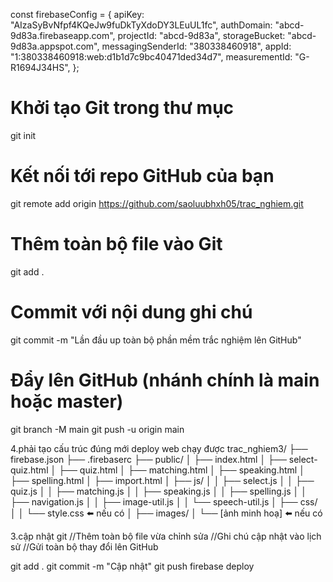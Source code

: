 const firebaseConfig = {
apiKey: "AIzaSyBvNfpf4KQeJw9fuDkTyXdoDY3LEuUL1fc",
authDomain: "abcd-9d83a.firebaseapp.com",
projectId: "abcd-9d83a",
storageBucket: "abcd-9d83a.appspot.com",
messagingSenderId: "380338460918",
appId: "1:380338460918:web:d1b1d7c9bc40471ded34d7",
measurementId: "G-R1694J34HS",
};

# Khởi tạo Git trong thư mục

git init

# Kết nối tới repo GitHub của bạn

git remote add origin https://github.com/saoluubhxh05/trac_nghiem.git

# Thêm toàn bộ file vào Git

git add .

# Commit với nội dung ghi chú

git commit -m "Lần đầu up toàn bộ phần mềm trắc nghiệm lên GitHub"

# Đẩy lên GitHub (nhánh chính là main hoặc master)

git branch -M main
git push -u origin main

4.phải tạo cấu trúc đúng mới deploy web chạy được
trac_nghiem3/
├── firebase.json
├── .firebaserc
├── public/
│ ├── index.html
│ ├── select-quiz.html
│ ├── quiz.html
│ ├── matching.html
│ ├── speaking.html
│ ├── spelling.html
│ ├── import.html
│ ├── js/
│ │ ├── select.js
│ │ ├── quiz.js
│ │ ├── matching.js
│ │ ├── speaking.js
│ │ ├── spelling.js
│ │ ├── navigation.js
│ │ ├── image-util.js
│ │ └── speech-util.js
│ ├── css/
│ │ └── style.css ⬅️ nếu có
│ ├── images/
│ └── [ảnh minh hoạ] ⬅️ nếu có

3.cập nhật git
//Thêm toàn bộ file vừa chỉnh sửa //Ghi chú cập nhật vào lịch sử //Gửi toàn bộ thay đổi lên GitHub

git add .
git commit -m "Cập nhật"
git push
firebase deploy
